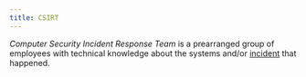 ```yaml
---
title: CSIRT
---
```


_Computer Security Incident Response Team_ is a prearranged group of employees with technical knowledge about the systems and/or [incident](/Knowledge/OffSec/pentesting/IR.md) that happened.
